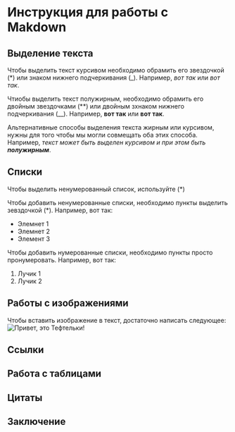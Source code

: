 # Инструкция для работы с Makdown

## Выделение текста
Чтобы выделить текст курсивом необходимо обрамить его звездочкой (*) или знаком нижнего подчеркивания (_). Например,  *вот так* или _вот так_.

Чтиобы выделить текст полужирным, необходимо обрамить его двойным звездочками (**) или двойным зхнаком нижнего подчеркивания (__). Например, **вот так** или __вот так__.

Альтернативные способы выделения текста жирным или курсивом, нужны для того чтобы мы могли совмещать оба этих способа. Например, _текст может быть выделен курсивом и при этом быть **полужирным**_.


## Списки
Чтобы выделить ненумерованный список, используйте (*)

Чтобы добавить ненумерованные списки, необходимо пункты выделить зевздочкой (*).
Например, вот так:
* Элемнет 1
* Элемнет 2
* Элемент 3

Чтобы добавить нумерованные списки, необходимо пункты просто пронумеровать. 
Например, вот так:
1. Лучик 1
2. Лучик 2

## Работы с изображениями

Чтобы вставить изображение в текст, достаточно написать следующее:
![Привет, это Тефтельки!](teftel.jpg)

## Ссылки




## Работа с таблицами

## Цитаты

## Заключение
